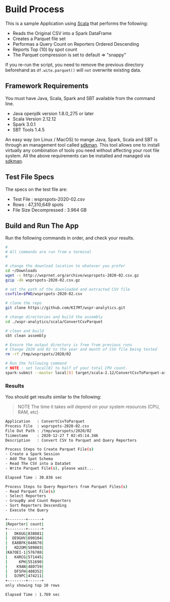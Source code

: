 # Build Process

This is a sample Application using [Scala][] that performs the following:

* Reads the Original CSV into a Spark DataFrame
* Creates a Parquet file set
* Performas a Query Count on Reporters Ordered Descending
* Reports Top (10) by spot count
* The Parquet compression is set to default => "snappy"

If you re-run the script, you need to remove the previous
directory beforehand as `df.wite.parquet()` will `not` overwrite
existing data.

## Framework Requirements

You must have Java, Scala, Spark and SBT available from the command line.

- Java openjdk version 1.8.0_275 or later
- Scala Version 2.12.12
- Spark 3.0.1
- SBT Tools 1.4.5

An easy way (on Linux / MacOS) to mange Java, Spark, Scala and SBT is
through an management tool called [sdkman][]. This tool allows
one to install virtually any combination of tools you need without
affecting your root file system. All the above requirements
can be installed and managed via [sdkman][].

## Test File Specs

The specs on the test file are:

- Test File : wsprspots-2020-02.csv
- Rows : 47,310,649 spots
- File Size Decompressed : 3.964 GB

## Build and Run The App

Run the following commands in order, and check your results.

```bash
#
# All commands are run from a terminal
#

# change the download location to whatever you prefer
cd ~/Downloads
wget -c http://wsprnet.org/archive/wsprspots-2020-02.csv.gz
gzip -dk wsprspots-2020-02.csv.gz

# set the path of the downloaded and extracted CSV file
csvfile=$PWD/wsprspots-2020-02.csv

# clone the repo
git clone https://github.com/KI7MT/wspr-analytics.git

# change directories and build the assembly
cd ./wspr-analytics/scala/ConvertCsvParquet

# clean and build
sbt clean assembly

# Ensure the output directory is free from previous runs
# Change 2020 and 02 to the year and month of CSV file being tested
rm -rf /tmp/wsprspots/2020/02

# Run the following command
# NOTE : set local[8] to half of your total CPU count. 
spark-submit --master local[8] target/scala-2.12/ConvertCsvToParquet-assembly-1.0.jar $csvfile
```

### Results

You should get results similar to the following:

>NOTE The time it takes will depend on your system resources (CPU, RAM, etc)

```bash
Application   : ConvertCsvToParquet
Process File  : wsprspots-2020-02.csv
File Out Path : /tmp/wsprspots/2020/02
Tiimestame    : 2020-12-27 T 02:45:14.346
Description   : Convert CSV to Parquet and Query Reporters

Process Steps to Create Parquet File(s)
- Create a Spark Session
- Add The Spot Schema
- Read The CSV into a DataSet
- Write Parquet File(s), please wait...

Elapsed Time : 30.836 sec

Process Steps to Query Reporters from Parquet Files(s)
- Read Parquet File(s)
- Select Reporters
- GroupBy and Count Reporters
- Sort Reporters Descending
- Execute the Query

+--------+------+
|Reporter| count|
+--------+------+
|   DK6UG|838081|
|  OE9GHV|690104|
|  EA8BFK|648670|
|   KD2OM|589003|
|KA7OEI-1|576788|
|   K4RCG|571445|
|     KPH|551690|
|    K9AN|480759|
|   DF5FH|480352|
|   DJ9PC|474211|
+--------+------+
only showing top 10 rows

Elapsed Time : 1.769 sec
```

[wpsrspots-2020-02.csv.zip]: http://wsprnet.org/archive/wsprspots-2020-02.csv.zip
[sdkman]: https://sdkman.io/
[Spark SQL]: https://spark.apache.org/docs/latest/sql-programming-guide.html
[Scala]: https://scala-lang.org/
